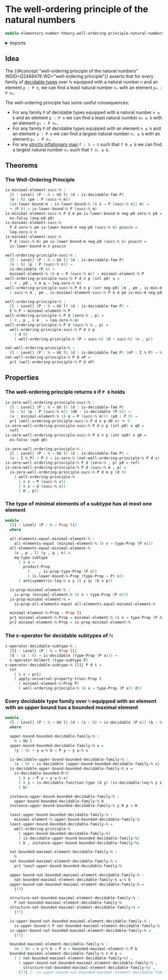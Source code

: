 # The well-ordering principle of the natural numbers

```agda
module elementary-number-theory.well-ordering-principle-natural-numbers where
```

<details><summary>Imports</summary>

```agda
open import elementary-number-theory.decidable-types
open import elementary-number-theory.inequality-natural-numbers
open import elementary-number-theory.lower-bounds-natural-numbers
open import elementary-number-theory.maximal-structured-natural-numbers
open import elementary-number-theory.minimal-structured-natural-numbers
open import elementary-number-theory.natural-numbers
open import elementary-number-theory.upper-bounds-natural-numbers

open import foundation.cartesian-product-types
open import foundation.coproduct-types
open import foundation.decidable-types
open import foundation.dependent-pair-types
open import foundation.empty-types
open import foundation.function-types
open import foundation.functoriality-dependent-pair-types
open import foundation.hilberts-epsilon-operators
open import foundation.identity-types
open import foundation.negation
open import foundation.propositional-truncations
open import foundation.propositions
open import foundation.subtypes
open import foundation.universe-levels
```

</details>

## Idea

The
{{#concept "well-ordering principle of the natural numbers" WDID=Q2488476 WD="well-ordering principle"}}
asserts that for every family of
[decidable types](foundation.decidable-types.md) over ℕ equipped with a natural
number `n` and an element `p : P n`, we can find a least natural number `n₀`
with an element `p₀ : P n₀`.

The well-ordering principle has some useful consequences:

- For any family `P` of decidable types equipped with a natural number `n ≥ b`
  and an element `p : P n` we can find a least natural number `n₀ ≥ b` with an
  element `p₀ : P n₀`.
- For any family `P` of decidable types equipped with an element `n ≤ b` and an
  element `p : P n` we can find a largest natural number `n₁ ≤ b` with an
  element `p₁ : P n₁`.
- For any
  [strictly inflationary map](order-theory.inflationary-maps-strictly-ordered-types.md)
  `f : ℕ → ℕ` such that `f 0 ≤ b` we can find a largest natural number `n₁` such
  that `f n₁ ≤ b`.

## Theorems

### The Well-Ordering Principle

```agda
is-minimal-element-succ-ℕ :
  {l : Level} (P : ℕ → UU l) (d : is-decidable-fam P)
  (m : ℕ) (pm : P (succ-ℕ m))
  (is-lower-bound-m : is-lower-bound-ℕ (λ x → P (succ-ℕ x)) m) →
  ¬ (P 0) → is-lower-bound-ℕ P (succ-ℕ m)
is-minimal-element-succ-ℕ P d m pm is-lower-bound-m neg-p0 zero-ℕ p0 =
  ex-falso (neg-p0 p0)
is-minimal-element-succ-ℕ
  P d zero-ℕ pm is-lower-bound-m neg-p0 (succ-ℕ n) psuccn =
  leq-zero-ℕ n
is-minimal-element-succ-ℕ
  P d (succ-ℕ m) pm is-lower-bound-m neg-p0 (succ-ℕ n) psuccn =
  is-lower-bound-m n psuccn

well-ordering-principle-succ-ℕ :
  {l : Level} (P : ℕ → UU l) (d : is-decidable-fam P)
  (n : ℕ) (p : P (succ-ℕ n)) →
  is-decidable (P 0) →
  minimal-element-ℕ (λ m → P (succ-ℕ m)) → minimal-element-ℕ P
well-ordering-principle-succ-ℕ P d n p (inl p0) u =
  ( 0 , p0 , λ m q → leq-zero-ℕ m)
well-ordering-principle-succ-ℕ P d n p (inr neg-p0) (m , pm , is-min-m) =
  ( succ-ℕ m , pm , is-minimal-element-succ-ℕ P d m pm is-min-m neg-p0)

well-ordering-principle-ℕ :
  {l : Level} (P : ℕ → UU l) (d : is-decidable-fam P) →
  Σ ℕ P → minimal-element-ℕ P
well-ordering-principle-ℕ P d (zero-ℕ , p) =
  ( 0 , p , λ m _ → leq-zero-ℕ m)
well-ordering-principle-ℕ P d (succ-ℕ n , p) =
  well-ordering-principle-succ-ℕ P d n p
    ( d 0)
    ( well-ordering-principle-ℕ (P ∘ succ-ℕ) (d ∘ succ-ℕ) (n , p))

nat-well-ordering-principle-ℕ :
  {l : Level} (P : ℕ → UU l) (d : is-decidable-fam P) (nP : Σ ℕ P) → ℕ
nat-well-ordering-principle-ℕ P d nP =
  pr1 (well-ordering-principle-ℕ P d nP)
```

## Properties

### The well-ordering principle returns `0` if `P 0` holds

```agda
is-zero-well-ordering-principle-succ-ℕ :
  {l : Level} (P : ℕ → UU l) (d : is-decidable-fam P)
  (n : ℕ) (p : P (succ-ℕ n)) (d0 : is-decidable (P 0)) →
  (x : minimal-element-ℕ (λ m → P (succ-ℕ m))) (p0 : P 0) →
  pr1 (well-ordering-principle-succ-ℕ P d n p d0 x) ＝ 0
is-zero-well-ordering-principle-succ-ℕ P d n p (inl p0) x q0 =
  refl
is-zero-well-ordering-principle-succ-ℕ P d n p (inr np0) x q0 =
  ex-falso (np0 q0)

is-zero-well-ordering-principle-ℕ :
  {l : Level} (P : ℕ → UU l) (d : is-decidable-fam P) →
  (x : Σ ℕ P) → P 0 → is-zero-ℕ (nat-well-ordering-principle-ℕ P d x)
is-zero-well-ordering-principle-ℕ P d (zero-ℕ , p) p0 = refl
is-zero-well-ordering-principle-ℕ P d (succ-ℕ m , p) =
  is-zero-well-ordering-principle-succ-ℕ P d m p (d 0)
    ( well-ordering-principle-ℕ
      ( λ z → P (succ-ℕ z))
      ( λ x → d (succ-ℕ x))
      ( m , p))
```

### The type of minimal elements of a subtype has at most one element

```agda
module _
  {l1 : Level} (P : ℕ → Prop l1)
  where

  all-elements-equal-minimal-element-ℕ :
    all-elements-equal (minimal-element-ℕ (λ n → type-Prop (P n)))
  all-elements-equal-minimal-element-ℕ
    (x , p , l) (y , q , k) =
    eq-type-subtype
      ( λ n →
        product-Prop
          ( _  , is-prop-type-Prop (P n))
          ( is-lower-bound-ℕ-Prop (type-Prop ∘ P) n))
      ( antisymmetric-leq-ℕ x y (l y q) (k x p))

  is-prop-minimal-element-ℕ :
    is-prop (minimal-element-ℕ (λ n → type-Prop (P n)))
  is-prop-minimal-element-ℕ =
    is-prop-all-elements-equal all-elements-equal-minimal-element-ℕ

  minimal-element-ℕ-Prop : Prop l1
  pr1 minimal-element-ℕ-Prop = minimal-element-ℕ (λ n → type-Prop (P n))
  pr2 minimal-element-ℕ-Prop = is-prop-minimal-element-ℕ
```

### The ε-operator for decidable subtypes of ℕ

```agda
ε-operator-decidable-subtype-ℕ :
  {l1 : Level} (P : ℕ → Prop l1)
  (d : (x : ℕ) → is-decidable (type-Prop (P x))) →
  ε-operator-Hilbert (type-subtype P)
ε-operator-decidable-subtype-ℕ {l1} P d t =
  tot
    ( λ x → pr1)
    ( apply-universal-property-trunc-Prop t
      ( minimal-element-ℕ-Prop P)
      ( well-ordering-principle-ℕ (λ x → type-Prop (P x)) d))
```

### Every decidable type family over `ℕ` equipped with an element with an upper bound has a bounded maximal element

```agda
module _
  {l : Level} (P : ℕ → UU l) (d : (x : ℕ) → is-decidable (P x)) (b : ℕ)
  where

  upper-bound-bounded-decidable-family-ℕ :
    ℕ → UU l
  upper-bound-bounded-decidable-family-ℕ x =
    (y : ℕ) → y ≤-ℕ b → P y → y ≤-ℕ x

  is-decidable-upper-bound-bounded-decidable-family-ℕ :
    (x : ℕ) → is-decidable (upper-bound-bounded-decidable-family-ℕ x)
  is-decidable-upper-bound-bounded-decidable-family-ℕ x =
    is-decidable-bounded-Π-ℕ'
      ( λ y → P y → y ≤-ℕ x)
      ( λ y → is-decidable-function-type (d y) (is-decidable-leq-ℕ y x))
      ( b)

  instance-upper-bound-bounded-decidable-family-ℕ :
    upper-bound-bounded-decidable-family-ℕ b
  instance-upper-bound-bounded-decidable-family-ℕ y H p = H

  least-upper-bound-bounded-decidable-family-ℕ :
    minimal-element-ℕ upper-bound-bounded-decidable-family-ℕ
  least-upper-bound-bounded-decidable-family-ℕ =
    well-ordering-principle-ℕ
      ( upper-bound-bounded-decidable-family-ℕ)
      ( is-decidable-upper-bound-bounded-decidable-family-ℕ)
      ( b , instance-upper-bound-bounded-decidable-family-ℕ)

  nat-bounded-maximal-element-decidable-family-ℕ :
    ℕ
  nat-bounded-maximal-element-decidable-family-ℕ =
    pr1 least-upper-bound-bounded-decidable-family-ℕ

  upper-bound-nat-bounded-maximal-element-decidable-family-ℕ :
    nat-bounded-maximal-element-decidable-family-ℕ ≤-ℕ b
  upper-bound-nat-bounded-maximal-element-decidable-family-ℕ =
    {!!}

  structure-nat-bounded-maximal-element-decidable-family-ℕ :
    P nat-bounded-maximal-element-decidable-family-ℕ
  structure-nat-bounded-maximal-element-decidable-family-ℕ =
    {!!}

  is-upper-bound-nat-bounded-maximal-element-decidable-family-ℕ :
    is-upper-bound-ℕ P nat-bounded-maximal-element-decidable-family-ℕ
  is-upper-bound-nat-bounded-maximal-element-decidable-family-ℕ =
    {!!}

  bounded-maximal-element-decidable-family-ℕ :
    (n : ℕ) → n ≤-ℕ b → P n → bounded-maximal-element-ℕ P b
  bounded-maximal-element-decidable-family-ℕ n H p =
    ( ( nat-bounded-maximal-element-decidable-family-ℕ) ,
      ( upper-bound-nat-bounded-maximal-element-decidable-family-ℕ ,
        structure-nat-bounded-maximal-element-decidable-family-ℕ) ,
      {!!} {- is-upper-bound-nat-bounded-maximal-element-decidable-family-ℕ -})
```
